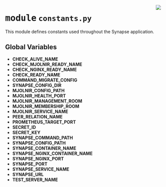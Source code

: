 <!-- markdownlint-disable -->

<a href="../src/constants.py#L0"><img align="right" style="float:right;" src="https://img.shields.io/badge/-source-cccccc?style=flat-square"></a>

# <kbd>module</kbd> `constants.py`
This module defines constants used throughout the Synapse application. 

**Global Variables**
---------------
- **CHECK_ALIVE_NAME**
- **CHECK_MJOLNIR_READY_NAME**
- **CHECK_NGINX_READY_NAME**
- **CHECK_READY_NAME**
- **COMMAND_MIGRATE_CONFIG**
- **SYNAPSE_CONFIG_DIR**
- **MJOLNIR_CONFIG_PATH**
- **MJOLNIR_HEALTH_PORT**
- **MJOLNIR_MANAGEMENT_ROOM**
- **MJOLNIR_MEMBERSHIP_ROOM**
- **MJOLNIR_SERVICE_NAME**
- **PEER_RELATION_NAME**
- **PROMETHEUS_TARGET_PORT**
- **SECRET_ID**
- **SECRET_KEY**
- **SYNAPSE_COMMAND_PATH**
- **SYNAPSE_CONFIG_PATH**
- **SYNAPSE_CONTAINER_NAME**
- **SYNAPSE_NGINX_CONTAINER_NAME**
- **SYNAPSE_NGINX_PORT**
- **SYNAPSE_PORT**
- **SYNAPSE_SERVICE_NAME**
- **SYNAPSE_URL**
- **TEST_SERVER_NAME**


